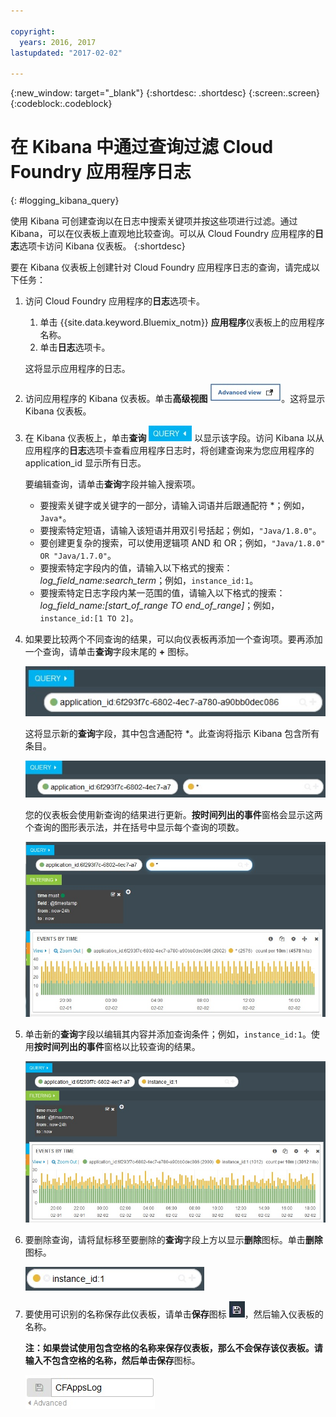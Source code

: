 ```yaml
---

copyright:
  years: 2016, 2017
lastupdated: "2017-02-02"

---
```


{:new_window: target="_blank"}
{:shortdesc: .shortdesc}
{:screen:.screen}
{:codeblock:.codeblock}


# 在 Kibana 中通过查询过滤 Cloud Foundry 应用程序日志
{: #logging_kibana_query}

使用 Kibana 可创建查询以在日志中搜索关键项并按这些项进行过滤。通过 Kibana，可以在仪表板上直观地比较查询。可以从 Cloud Foundry 应用程序的**日志**选项卡访问 Kibana 仪表板。
{:shortdesc}

要在 Kibana 仪表板上创建针对 Cloud Foundry 应用程序日志的查询，请完成以下任务：

1. 访问 Cloud Foundry 应用程序的**日志**选项卡。 

    1. 单击 {{site.data.keyword.Bluemix_notm}} **应用程序**仪表板上的应用程序名称。
    2. 单击**日志**选项卡。 
    
    这将显示应用程序的日志。

2. 访问应用程序的 Kibana 仪表板。单击**高级视图** ![“高级视图”链接](images/logging_advanced_view.jpg)。这将显示 Kibana 仪表板。

3. 在 Kibana 仪表板上，单击**查询** ![“查询”图标](images/logging_query.jpg) 以显示该字段。访问 Kibana 以从应用程序的**日志**选项卡查看应用程序日志时，将创建查询来为您应用程序的 application_id 显示所有日志。
	
    要编辑查询，请单击**查询**字段并输入搜索项。

    * 要搜索关键字或关键字的一部分，请输入词语并后跟通配符 \*；例如，`Java*`。 
	* 要搜索特定短语，请输入该短语并用双引号括起；例如，`"Java/1.8.0"`。
	* 要创建更复杂的搜索，可以使用逻辑项 AND 和 OR；例如，`"Java/1.8.0" OR "Java/1.7.0"`。
	* 要搜索特定字段内的值，请输入以下格式的搜索：*log_field_name:search_term*；例如，`instance_id:1`。
	* 要搜索特定日志字段内某一范围的值，请输入以下格式的搜索：*log_field_name:[start_of_range TO end_of_range]*；例如，`instance_id:[1 TO 2]`。

4. 如果要比较两个不同查询的结果，可以向仪表板再添加一个查询项。要再添加一个查询，请单击**查询**字段末尾的 **+** 图标。

    ![“查询”字段](images/logging_query_field.jpg)
	
    这将显示新的**查询**字段，其中包含通配符 \*。此查询将指示 Kibana 包含所有条目。
	
    ![另一个“查询”字段](images/logging_additional_query_field.jpg)
	
    您的仪表板会使用新查询的结果进行更新。**按时间列出的事件**窗格会显示这两个查询的图形表示法，并在括号中显示每个查询的项数。 
	
    ![显示这两个查询的图形的仪表板](images/logging_dashboard_queries.jpg)
	
5. 单击新的**查询**字段以编辑其内容并添加查询条件；例如，`instance_id:1`。使用**按时间列出的事件**窗格以比较查询的结果。

    ![显示这两个查询的图形的仪表板](images/logging_dashboard_queries2.jpg)

6. 要删除查询，请将鼠标移至要删除的**查询**字段上方以显示**删除**图标。单击**删除**图标。

    ![具有“删除”图标的“查询”字段](images/logging_delete_query.jpg)

7. 要使用可识别的名称保存此仪表板，请单击**保存**图标 ![“保存”图标](images/logging_save.jpg)，然后输入仪表板的名称。 

    **注：**如果尝试使用包含空格的名称来保存仪表板，那么不会保存该仪表板。请输入不包含空格的名称，然后单击**保存**图标。

    ![保存仪表板名称](images/logging_save_dashboard.jpg)


